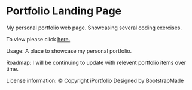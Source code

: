 # Portfolio Landing Page

My personal portfolio web page. Showcasing several coding exercises.

To view please click <a href="https://trevorseeley.github.io/"> here. </a>

Usage: A place to showcase my personal portfolio.

Roadmap: I will be continuing to update with relevent portfolio items over time.

License information:  © Copyright iPortfolio Designed by BootstrapMade
